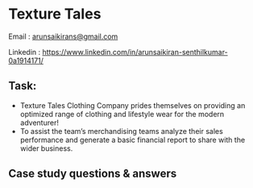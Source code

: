# Texture Tales #
Email : arunsaikirans@gmail.com

Linkedin : https://www.linkedin.com/in/arunsaikiran-senthilkumar-0a1914171/

## Task: ##

  * Texture Tales Clothing Company prides themselves on providing an optimized range of clothing and lifestyle wear for the modern adventurer!
  * To assist the team’s merchandising teams analyze their sales performance and generate a basic financial report to share with the wider business.
  
  
## Case study questions & answers ##
